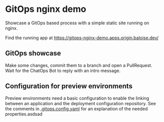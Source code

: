 # GitOps nginx demo

Showcase a GitOps based process with a simple static site running on nginx.

Find the running app at https://gitops-nginx-demo.apps.origin.baloise.dev/

## GitOps showcase

Make some changes, commit them to a branch and open a PullRequest. Wait for the ChatOps Bot to reply with an intro message.

## Configuration for preview environments

Preview environments need a basic configuration to enable the linking between an application and the deployment configuration repository.
See the comments in [.gitops.config.yaml](./.gitops.config.yaml) for an explanation of the needed properties.asdsad